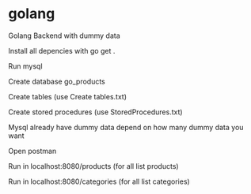 # golang
Golang Backend with dummy data

Install all depencies with go get .

Run mysql

Create database go_products

Create tables (use Create tables.txt)

Create stored procedures (use StoredProcedures.txt)

Mysql already have dummy data depend on how many dummy data you want



Open postman

Run in localhost:8080/products (for all list products)

Run in localhost:8080/categories (for all list categories)

